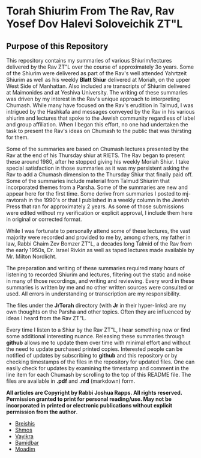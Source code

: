 # Torah Shiurim From The Rav, Rav Yosef Dov Halevi Soloveichik ZT"L

## Purpose of this Repository
This repository contains my summaries of various Shiurim/lectures delivered by the Rav ZT"L over the course of approximately 3o years. Some of the Shiurim were delivered as part of the Rav's well attended Yahrtzeit Shiurim as well as his weekly **Blatt Shiur** delivered at Moriah, on the upper West Side of Manhattan. Also included are transcripts of Shiurim delivered at Maimonides and at Yeshiva University. The writing of these summaries was driven by my interest in the Rav's unique approach to interpreting Chumash. While many have focused on the Rav's erudition in Talmud, I was intrigued by the Hashkafa and messages conveyed  by the Rav in his various shiurim and lectures that spoke to the Jewish community regardless of label and group affiliation. When I began this effort, no one had undertaken the task to present the Rav's ideas on Chumash to the public that was thirsting for them.

Some of the summaries are based on Chumash lectures presented by the Rav at the end of his Thursday shiur at RIETS. The Rav began to present these around 1980, after he stopped giving his weekly Moriah Shiur. I take special satisfaction in those summaries as it was my persistent asking the Rav to add a Chumash dimension to the Thursday Shiur that finally paid off. Some of the summaries include material from Talmud Shiurim that incorporated themes from a Parsha. Some of the summaries are new and appear here for the first time. Some derive from summaries I posted to mj-ravtorah in the 1990's or that I published in a weekly column in the Jewish Press that ran for approximately 2 years. As some of those submissions were edited without my verification or explicit approval, I include them here in original or corrected format.

While I was fortunate to personally attend some of these lectures, the vast majority were recorded and provided to me by, among others, my father in law, Rabbi Chaim Zev Bomzer ZT"L, a decades long Talmid of the Rav from the early 1950s, Dr. Israel Rivkin as well as taped lectures made available by Mr. Milton Nordlicht.

The preparation and writing of these summaries required many hours of listening to recorded Shiurim and lectures, filtering out the static and noise in many of those recordings, and writing and reviewing. Every word in these summaries is written by me and no other written sources were consulted or used. All errors in understanding or transcription are my responsibility.

The files under the **JrTorah** directory (with **Jr** in their hyper-links) are my own thoughts on the Parsha and other topics. Often they are influenced by ideas I heard from the Rav ZT"L.

Every time I listen to a Shiur by the Rav ZT"L, I hear something new or find some additional interesting nuance. Releasing these summaries through **github** allows me to update them over time with minimal effort and without the need to update purchased printed copies. Interested people can be notified of updates by subscribing to **github** and this repository or by checking timestamps of the files in the repository for updated files. One can easily check for updates by examining the timestamp and comment in the line item for each Chumash by scrolling to the top of this README file. The files are available in **.pdf** and **.md** (markdown) form. 

**All articles are Copyright by Rabbi Joshua Rapps. All rights reserved. Permission granted to print for personal reading/use. May not be incorporated in printed or electronic publications without explicit permission from the author**.

* [Breishis](./Genesis/README.md)
* [Shmos](./Exodus/README.md)
* [Vayikra](./Leviticus/README.md)
* [Bamidbar](./Bamidbar/README.md)
* [Moadim](./RavTorah/Moadim/README.md)
